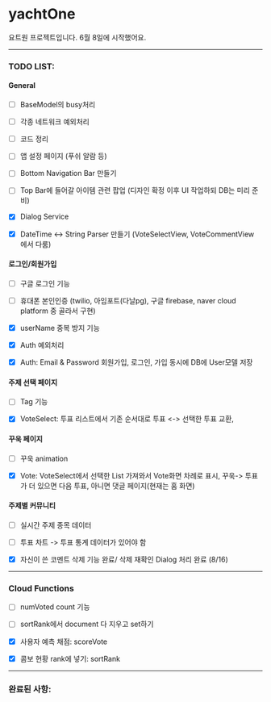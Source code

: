 # yachtOne

요트원 프로젝트입니다. 6월 8일에 시작했어요.

---

### TODO LIST:

#### General

- [ ] BaseModel의 busy처리
- [ ] 각종 네트워크 예외처리
- [ ] 코드 정리
- [ ] 앱 설정 페이지 (푸쉬 알람 등)
- [ ] Bottom Navigation Bar 만들기
- [ ] Top Bar에 들어갈 아이템 관련 팝업 (디자인 확정 이후 UI 작업하되 DB는 미리 준비)
  

- [x] Dialog Service
- [x] DateTime <-> String Parser 만들기 (VoteSelectView, VoteCommentView 에서 다룸)

#### 로그인/회원가입

- [ ] 구글 로그인 기능
- [ ] 휴대폰 본인인증 (twilio, 아임포트(다날pg), 구글 firebase, naver cloud platform 중 골라서 구현)

- [x] userName 중복 방지 기능
- [x] Auth 예외처리
- [x] Auth: Email & Password 회원가입, 로그인, 가입 동시에 DB에 User모델 저장

#### 주제 선택 페이지

- [ ] Tag 기능

- [x] VoteSelect: 투표 리스트에서 기존 순서대로 투표 <-> 선택한 투표 교환,

#### 꾸욱 페이지

- [ ] 꾸욱 animation

- [x] Vote: VoteSelect에서 선택한 List 가져와서 Vote화면 차례로 표시, 꾸욱-> 투표가 더 있으면 다음 투표, 아니면 댓글 페이지(현재는 홈 화면)

#### 주제별 커뮤니티

- [ ] 실시간 주제 종목 데이터
- [ ] 투표 차트 -> 투표 통계 데이터가 있어야 함

- [x] 자신이 쓴 코멘트 삭제 기능 완료/ 삭제 재확인 Dialog 처리 완료 (8/16)

---

### Cloud Functions

- [ ] numVoted count 기능
- [ ] sortRank에서 document 다 지우고 set하기

- [x] 사용자 예측 채점: scoreVote
- [x] 콤보 현황 rank에 넣기: sortRank

---

### 완료된 사항:

